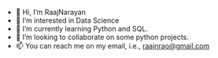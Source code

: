- 👋 Hi, I’m RaajNarayan
- 👀 I’m interested in Data Science
- 🌱 I’m currently learning Python and SQL.
- 💞️ I’m looking to collaborate on some python projects.
- 📫 You can reach me on my email, i.e., raajnrao@gmail.com

<!---
RaajNarayan/RaajNarayan is a ✨ special ✨ repository because its `README.md` (this file) appears on your GitHub profile.
You can click the Preview link to take a look at your changes.
--->
